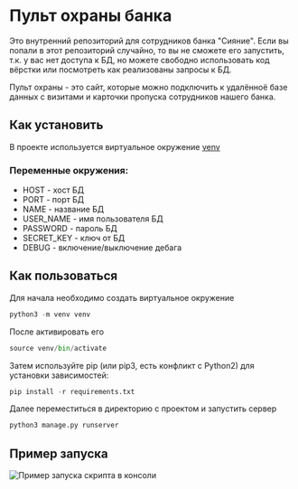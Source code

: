 # Пульт охраны банка
Это внутренний репозиторий для сотрудников банка "Сияние". Если вы попали в 
этот репозиторий случайно, то вы не сможете его запустить, т.к. у вас нет 
доступа к БД, но можете свободно использовать код вёрстки или посмотреть
как реализованы запросы к БД.

Пульт охраны - это сайт, которые можно подключить к удалённоё базе данных с
визитами и карточки пропуска сотрудников нашего банка.

## Как установить
В проекте используется виртуальное окружениe [venv](https://docs.python.org/3/library/venv.html)

### Переменные окружения:
* HOST - хост БД
* PORT - порт БД
* NAME - название БД
* USER_NAME - имя пользователя БД
* PASSWORD - пароль БД
* SECRET_KEY - ключ от БД
* DEBUG - включение/выключение дебага

## Как пользоваться 
Для начала необходимо создать виртуальное окружение
```python
python3 -m venv venv
```
После активировать его
```python
source venv/bin/activate
```
Затем используйте pip (или pip3, есть конфликт с Python2) для установки зависимостей:
```python
pip install -r requirements.txt
```
Далее переместиться в директорию с проектом и запустить сервер
```python
python3 manage.py runserver
```
## Пример запуска
![Пример запуска скрипта в консоли](https://user-images.githubusercontent.com/83189636/170113324-9ef2b111-d05b-405b-9e64-ec413ab1e87e.png)
